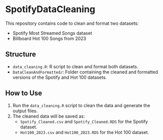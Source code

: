 # SpotifyDataCleaning

This repository contains code to clean and format two datasets:
- Spotify Most Streamed Songs dataset
- Billboard Hot 100 Songs from 2023

## Structure
- `data_cleaning.R`: R script to clean and format both datasets.
- `DataCleanAndFormatted/`: Folder containing the cleaned and formatted versions of the Spotify and Hot 100 datasets.

## How to Use
1. Run the `data_cleaning.R` script to clean the data and generate the output files.
2. The cleaned data will be saved as:
   - `Spotify_Cleaned.csv` and `Spotify_Cleaned.RDS` for the Spotify dataset.
   - `Hot100_2023.csv` and `Hot100_2023.RDS` for the Hot 100 dataset.

